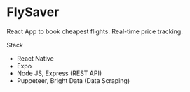 # FlySaver
React App to book cheapest flights. Real-time price tracking. 

Stack
- React Native
- Expo
- Node JS, Express (REST API)
- Puppeteer, Bright Data (Data Scraping)
